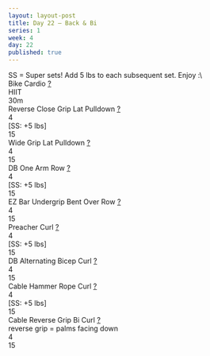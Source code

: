 ```yaml
---
layout: layout-post
title: Day 22 — Back & Bi
series: 1
week: 4
day: 22
published: true
---
```


<div class="ex_list">

  <div class="note _padding-bottom">SS = Super sets! Add 5 lbs to each subsequent set. Enjoy :\ </div>

  <div class="ex">
    <div class="name">
      Bike Cardio
      <a href="https://www.youtube.com/watch?v=WRylMkvahjM" target="_blank">?</a>
    </div>
    <div class="set">HIIT </div>
    <div class="rep">30m</div>
  </div>

  <div class="ex">
    <div class="name">
      Reverse Close Grip Lat Pulldown
      <a href="https://www.youtube.com/watch?v=apzFTbsm7HU" target="_blank">?</a>
    </div>
    <div class="set">4 <br/>[SS: +5 lbs]</div>
    <div class="rep">15</div>
  </div>

  <div class="ex">
    <div class="name">
      Wide Grip Lat Pulldown
      <a href="https://www.youtube.com/watch?v=von4DUh9soE" target="_blank">?</a>
    </div>
    <div class="set">4</div>
    <div class="rep">15</div>
  </div>

  <div class="ex">
    <div class="name">
      DB One Arm Row 
      <a href="https://www.youtube.com/watch?v=pYcpY20QaE8" target="_blank">?</a>
    </div>
    <div class="set">4 <br/>[SS: +5 lbs]</div>
    <div class="rep">15</div>
  </div>

  <div class="ex">
    <div class="name">
      EZ Bar Undergrip Bent Over Row
      <a href="https://www.youtube.com/watch?v=BaeLwoJIWG0" target="_blank">?</a>
    </div>
    <div class="set">4</div>
    <div class="rep">15</div>
  </div>

  <div class="ex">
    <div class="name">
      Preacher Curl 
      <a href="https://www.youtube.com/watch?v=DoCWeUBA0Gs" target="_blank">?</a>
    </div>
    <div class="set">4 <br/>[SS: +5 lbs]</div>
    <div class="rep">15</div>
  </div>

  <div class="ex">
    <div class="name">
      DB Alternating Bicep Curl
      <a href="https://www.youtube.com/watch?v=sAq_ocpRh_I" target="_blank">?</a>
    </div>
    <div class="set">4</div>
    <div class="rep">15</div>
  </div>

  <div class="ex">
    <div class="name">
      Cable Hammer Rope Curl 
      <a href="https://www.youtube.com/watch?v=1Quc_tOv97I" target="_blank">?</a>
    </div>
    <div class="set">4 <br/>[SS: +5 lbs]</div>
    <div class="rep">15</div>
  </div>

  <div class="ex">
    <div class="name">
      Cable Reverse Grip Bi Curl 
      <a href="https://www.youtube.com/watch?v=j7Gw7E5NM7k" target="_blank">?</a>
      <div class="note">reverse grip = palms facing down</div>
    </div>
    <div class="set">4</div>
    <div class="rep">15</div>
  </div>





</div>



